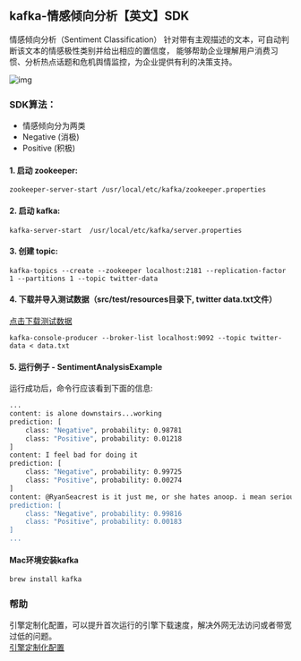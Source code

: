 ## kafka-情感倾向分析【英文】SDK
情感倾向分析（Sentiment Classification）
针对带有主观描述的文本，可自动判断该文本的情感极性类别并给出相应的置信度，
能够帮助企业理解用户消费习惯、分析热点话题和危机舆情监控，为企业提供有利的决策支持。

![img](https://aias-home.oss-cn-beijing.aliyuncs.com/AIAS/nlp_sdks/sentiment_analysis.jpeg)


### SDK算法：
-  情感倾向分为两类
-  Negative (消极)
-  Positive (积极)

#### 1. 启动 zookeeper:

`zookeeper-server-start /usr/local/etc/kafka/zookeeper.properties`

#### 2. 启动 kafka:

`kafka-server-start  /usr/local/etc/kafka/server.properties`

#### 3. 创建 topic:

`kafka-topics --create --zookeeper localhost:2181 --replication-factor 1 --partitions 1 --topic twitter-data`

#### 4. 下载并导入测试数据（src/test/resources目录下, twitter data.txt文件）
[点击下载测试数据](https://aias-home.oss-cn-beijing.aliyuncs.com/AIAS/bigdata_sdks/data.txt)

`kafka-console-producer --broker-list localhost:9092 --topic twitter-data < data.txt`

#### 5. 运行例子 - SentimentAnalysisExample
运行成功后，命令行应该看到下面的信息:
```bash
...
content: is alone downstairs...working 
prediction: [
	class: "Negative", probability: 0.98781
	class: "Positive", probability: 0.01218
]
content: I feel bad for doing it 
prediction: [
	class: "Negative", probability: 0.99725
	class: "Positive", probability: 0.00274
]
content: @RyanSeacrest is it just me, or she hates anoop. i mean seriously, she's kinda mean to him. 
prediction: [
	class: "Negative", probability: 0.99816
	class: "Positive", probability: 0.00183
]
...
```

#### Mac环境安装kafka 
```bash
brew install kafka
```

### 帮助 
引擎定制化配置，可以提升首次运行的引擎下载速度，解决外网无法访问或者带宽过低的问题。         
[引擎定制化配置](http://aias.top/engine_cpu.html)